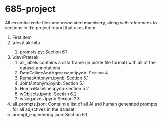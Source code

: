 # 685-project

All essential code files and associated machinery, along with references to sections in the project report that uses them.

<ol>
  <li>First item</li>
  <li>\dev\Lakshita</li>
    <ol>
      <li> prompts.py: Section 6.1</li>
    </ol>
  <li>\dev\Prateek
    <ol>
      <li> all_labels contains a data frame (in pickle file format) with all of the dataset annotations </li>
       <li>DataCollateAndAgreement.ipynb: Section 4 </li>
      <li> RemapAntonym.ipynb: Section 5.1</li>
      <li> JointAntonym.ipynb: Section 5.1 </li>
      <li> HumanBaseline.ipynb: section 5.2</li>
      <li> wObjects.ipynb: Section 6.2</li>  
      <li> wNegatives.ipynb Section 7.3</li>
    </ol>
  </li>
  <li> all_prompts.json: Contains a list of all AI and human generated prompts for all adjectives in the dataset. </li>
  <li> prompt_engineering.json: Section 6.1 </li>
</ol>
